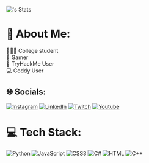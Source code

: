 ![<SnipeAB>'s Stats](https://github-readme-stats.vercel.app/api?username=SnipeAB&theme=vue-dark&show_icons=true&hide_border=true&count_private=true)


# 💫 About Me:
👨🏼‍💻 College student<br>🐉 Gamer<br>🛜 TryHackMe User<br>💻 Coddy User<br>


## 🌐 Socials:
[![Instagram](https://img.shields.io/badge/Instagram-%23E4405F.svg?logo=Instagram&logoColor=white)](https://www.instagram.com/snipeaep/) [![LinkedIn](https://img.shields.io/badge/LinkedIn-%230077B5.svg?logo=linkedin&logoColor=white)](https://www.linkedin.com/in/chris-todd-7bbb53300/) [![Twitch](https://img.shields.io/badge/Twitch-%239146FF.svg?logo=Twitch&logoColor=white)](https://www.twitch.tv/snipeab) [![Youtube](https://img.shields.io/badge/YouTube-red.svg?logo=YouTube&logoColor=white)](https://www.youtube.com/@SnipeAB)

# 💻 Tech Stack:
![Python](https://img.shields.io/badge/python-3670A0?style=flat&logo=python&logoColor=ffdd54) ![JavaScript](https://img.shields.io/badge/javascript-%23323330.svg?style=flat&logo=javascript&logoColor=%23F7DF1E) ![CSS3](https://img.shields.io/badge/css3-%231572B6.svg?style=flat&logo=css3&logoColor=white) ![C#](https://img.shields.io/badge/CSharp-purple?style=flat&logo=sharp&logoColor=white&logoSize=auto
) ![HTML](https://img.shields.io/badge/HTML-orange?style=flat&logo=html5&logoColor=white&logoSize=auto) ![C++](https://img.shields.io/badge/C++-blue?style=flat&logo=C++&logoColor=white&logoSize=auto)
